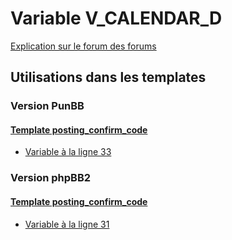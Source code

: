 # Variable V_CALENDAR_D
[Explication sur le forum des forums](http://forum.forumactif.com/t294113-listing-des-variables#V_CALENDAR_D)

## Utilisations dans les templates

### Version PunBB

#### [Template posting_confirm_code](punbb/posting_confirm_code.md)
* [Variable à la ligne 33](../punbb/posting_confirm_code.tpl#L33)

### Version phpBB2

#### [Template posting_confirm_code](subsilver/posting_confirm_code.md)
* [Variable à la ligne 31](../subsilver/posting_confirm_code.tpl#L31)